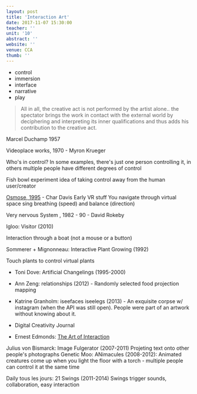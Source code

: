 ```yaml
---
layout: post
title: 'Interaction Art'
date: 2017-11-07 15:30:00
teacher: ''
unit: '10'
abstract: ''
website: ''
venue: CCA
thumb: ''
---
```


- control
- immersion
- interface
- narrative
- play

> All in all, the creative act is not performed by the artist alone.. the spectator brings the work in contact with the external world by deciphering and interpreting its inner qualifications and thus adds his contribution to the creative act.

Marcel Duchamp 1957

Videoplace works, 1970 - Myron Krueger

Who's in control? In some examples, there's just one person controlling it, in others multiple people have different degrees of control

Fish bowl experiment
idea of taking control away from the human user/creator

[Osmose, 1995](http://immersence.com/osmose/) - Char Davis
Early VR stuff
You navigate through virtual space sing breathing (speed) and balance (direction)

Very nervous System , 1982 - 90 - David Rokeby

Igloo: Visitor (2010)

Interaction through a boat (not a mouse or a button)

Sommerer + Mignonneau: Interactive Plant Growing (1992)

Touch plants to control virtual plants

- Toni Dove: Artificial Changelings (1995-2000)
- Ann Zeng: relationships (2012) - Randomly selected food projection mapping
- Katrine Granholm: iseefaces iseelegs (2013) - An exquisite corpse w/ instagram (when the API was still open). People were part of an artwork without knowing about it.

- Digital Creativity Journal
- Ernest Edmonds: [The Art of Interaction](http://www.bcs.org/upload/pdf/ewic_create10_keynote3.pdf)

Julius von Bismarck: Image Fulgerator (2007-2011)
Projeting text onto other people's photographs
Genetic Moo: ANimacules (2008-2012): Animated creatures come up when you light the floor with a torch - multiple people can control it at the same time

Daily tous les jours: 21 Swings (2011-2014)
Swings trigger sounds, collaboration, easy interaction
